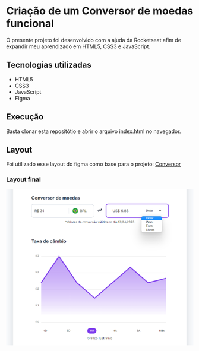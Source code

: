 # Criação de um Conversor de moedas funcional
O presente projeto foi desenvolvido com a ajuda da Rocketseat afim de expandir meu aprendizado em HTML5, CSS3 e JavaScript.

## Tecnologias utilizadas
- HTML5
- CSS3
- JavaScript
- Figma

## Execução
Basta clonar esta repositótio e abrir o arquivo index.html no navegador.

## Layout
Foi utilizado esse layout do figma como base para o projeto: [Conversor](https://www.figma.com/community/file/1212757179376046656)

### Layout final
![layout](./assets/layout.png)